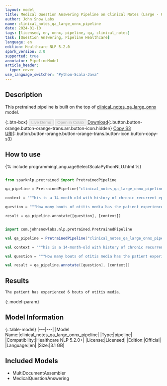 ```yaml
---
layout: model
title: Medical Question Answering Pipeline on Clinical Notes (Large - ONNX)
author: John Snow Labs
name: clinical_notes_qa_large_onnx_pipeline
date: 2024-01-10
tags: [licensed, en, onnx, pipeline, qa, clinical_notes]
task: [Question Answering, Pipeline Healthcare]
language: en
edition: Healthcare NLP 5.2.0
spark_version: 3.0
supported: true
annotator: PipelineModel
article_header:
  type: cover
use_language_switcher: "Python-Scala-Java"
---
```


## Description

This pretrained pipeline is built on the top of [clinical_notes_qa_large_onnx](https://nlp.johnsnowlabs.com/2023/08/17/clinical_notes_qa_large_onnx_en.html) model.

{:.btn-box}
<button class="button button-orange" disabled>Live Demo</button>
<button class="button button-orange" disabled>Open in Colab</button>
[Download](https://s3.amazonaws.com/auxdata.johnsnowlabs.com/clinical/models/clinical_notes_qa_large_onnx_pipeline_en_5.2.0_3.0_1704898681467.zip){:.button.button-orange.button-orange-trans.arr.button-icon.hidden}
[Copy S3 URI](s3://auxdata.johnsnowlabs.com/clinical/models/clinical_notes_qa_large_onnx_pipeline_en_5.2.0_3.0_1704898681467.zip){:.button.button-orange.button-orange-trans.button-icon.button-copy-s3}

## How to use



<div class="tabs-box" markdown="1">
{% include programmingLanguageSelectScalaPythonNLU.html %}
  
```python

from sparknlp.pretrained import PretrainedPipeline

qa_pipeline = PretrainedPipeline("clinical_notes_qa_large_onnx_pipeline", "en", "clinical/models")

context = """his is a 14-month-old with history of chronic recurrent episodes of otitis media, totalling 6 bouts, requiring antibiotics since birth. There is also associated chronic nasal congestion. There had been no bouts of spontaneous tympanic membrane perforation, but there had been elevations of temperature up to 102 during the acute infection. He is being admitted at this time for myringotomy and tube insertion under general facemask anesthesia."""

question = """How many bouts of otitis media has the patient experienced?"""

result = qa_pipeline.annotate([question], [context])

```
```scala

import com.johnsnowlabs.nlp.pretrained.PretrainedPipeline

val qa_pipeline = PretrainedPipeline("clinical_notes_qa_large_onnx_pipeline", "en", "clinical/models")

val context = """his is a 14-month-old with history of chronic recurrent episodes of otitis media, totalling 6 bouts, requiring antibiotics since birth. There is also associated chronic nasal congestion. There had been no bouts of spontaneous tympanic membrane perforation, but there had been elevations of temperature up to 102 during the acute infection. He is being admitted at this time for myringotomy and tube insertion under general facemask anesthesia."""

val question = """How many bouts of otitis media has the patient experienced?"""

val result = qa_pipeline.annotate([question], [context])

```
</div>

## Results

```bash
The patient has experienced 6 bouts of otitis media.
```

{:.model-param}
## Model Information

{:.table-model}
|---|---|
|Model Name:|clinical_notes_qa_large_onnx_pipeline|
|Type:|pipeline|
|Compatibility:|Healthcare NLP 5.2.0+|
|License:|Licensed|
|Edition:|Official|
|Language:|en|
|Size:|3.1 GB|

## Included Models

- MultiDocumentAssembler
- MedicalQuestionAnswering
